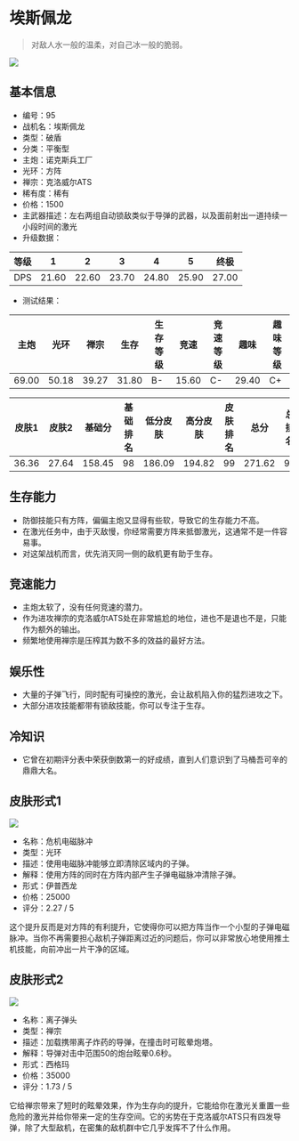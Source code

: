 # 埃斯佩龙

> 对敌人水一般的温柔，对自己冰一般的脆弱。

<img src="/ships/ship_95.png" style={{zoom:1}}/>

## 基本信息

- 编号：95
- 战机名：埃斯佩龙
- 类型：破盾
- 分类：平衡型
- 主炮：诺克斯兵工厂
- 光环：方阵
- 禅宗：克洛威尔ATS
- 稀有度：稀有
- 价格：1500
- 主武器描述：左右两组自动锁敌类似于导弹的武器，以及面前射出一道持续一小段时间的激光
- 升级数据：

| 等级 | 1 | 2 | 3 | 4 | 5 | 终极 |
|--|--|--|--|--|--|--|
| DPS | 21.60 | 22.60 | 23.70 | 24.80 | 25.90 | 27.00 |

- 测试结果：

| 主炮 | 光环 | 禅宗 | 生存 | 生存等级 | 竞速 | 竞速等级 | 趣味 | 趣味等级 |
|--|--|--|--|--|--|--|--|--|
| 69.00 | 50.18 | 39.27 | 31.80 | B- | 15.60 | C- | 29.40 | C+ |

| 皮肤1 | 皮肤2 | 基础分 | 基础排名 | 低分皮肤 | 高分皮肤 | 皮肤排名 | 总分 | 总排名 |
|--|--|--|--|--|--|--|--|--|
| 36.36 | 27.64 | 158.45 | 98 | 186.09 | 194.82 | 99 | 271.62 | 98 |

## 生存能力

- 防御技能只有方阵，偏偏主炮又显得有些软，导致它的生存能力不高。
- 在激光任务中，由于灭敌慢，你经常需要方阵来抵御激光，这通常不是一件容易事。
- 对这架战机而言，优先消灭同一侧的敌机更有助于生存。

## 竞速能力

- 主炮太软了，没有任何竞速的潜力。
- 作为进攻禅宗的克洛威尔ATS处在非常尴尬的地位，进也不是退也不是，只能作为额外的输出。
- 频繁地使用禅宗是压榨其为数不多的效益的最好方法。

## 娱乐性

- 大量的子弹飞行，同时配有可操控的激光，会让敌机陷入你的猛烈进攻之下。
- 大部分进攻技能都带有锁敌技能，你可以专注于生存。

## 冷知识

- 它曾在初期评分表中荣获倒数第一的好成绩，直到人们意识到了马桶吾可辛的鼎鼎大名。

## 皮肤形式1

<img src="/ships/ship_95_apex_1.png" style={{zoom:1}}/>

- 名称：危机电磁脉冲
- 类型：光环
- 描述：使用电磁脉冲能够立即清除区域内的子弹。
- 解释：使用方阵的同时在方阵内部产生子弹电磁脉冲清除子弹。
- 形式：伊普西龙
- 价格：25000
- 评分：2.27 / 5

这个提升反而是对方阵的有利提升，它使得你可以把方阵当作一个小型的子弹电磁脉冲。当你不再需要担心敌机子弹距离过近的问题后，你可以非常放心地使用推土机技能，向前冲出一片干净的区域。

## 皮肤形式2

<img src="/ships/ship_95_apex_2.png" style={{zoom:1}}/>

- 名称：离子弹头
- 类型：禅宗
- 描述：加载携带离子炸药的导弹，在撞击时可眩晕炮塔。
- 解释：导弹对击中范围50的炮台眩晕0.6秒。
- 形式：西格玛
- 价格：35000
- 评分：1.73 / 5

它给禅宗带来了短时的眩晕效果，作为生存向的提升，它能给你在激光关重置一些危险的激光并给你带来一定的生存空间。它的劣势在于克洛威尔ATS只有四发导弹，除了大型敌机，在密集的敌机群中它几乎发挥不了什么作用。

